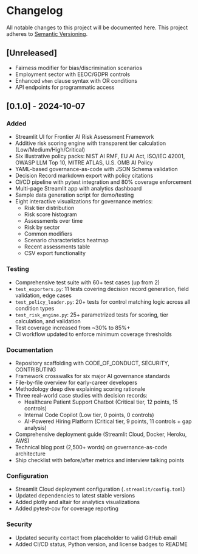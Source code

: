 # Changelog

All notable changes to this project will be documented here. This project adheres to [Semantic Versioning](https://semver.org/).

## [Unreleased]
- Fairness modifier for bias/discrimination scenarios
- Employment sector with EEOC/GDPR controls
- Enhanced `when` clause syntax with OR conditions
- API endpoints for programmatic access

## [0.1.0] - 2024-10-07

### Added
- Streamlit UI for Frontier AI Risk Assessment Framework
- Additive risk scoring engine with transparent tier calculation (Low/Medium/High/Critical)
- Six illustrative policy packs: NIST AI RMF, EU AI Act, ISO/IEC 42001, OWASP LLM Top 10, MITRE ATLAS, U.S. OMB AI Policy
- YAML-based governance-as-code with JSON Schema validation
- Decision Record markdown export with policy citations
- CI/CD pipeline with pytest integration and 80% coverage enforcement
- Multi-page Streamlit app with analytics dashboard
- Sample data generation script for demo/testing
- Eight interactive visualizations for governance metrics:
  - Risk tier distribution
  - Risk score histogram
  - Assessments over time
  - Risk by sector
  - Common modifiers
  - Scenario characteristics heatmap
  - Recent assessments table
  - CSV export functionality

### Testing
- Comprehensive test suite with 60+ test cases (up from 2)
- `test_exporters.py`: 11 tests covering decision record generation, field validation, edge cases
- `test_policy_loader.py`: 20+ tests for control matching logic across all condition types
- `test_risk_engine.py`: 25+ parametrized tests for scoring, tier calculation, and validation
- Test coverage increased from ~30% to 85%+
- CI workflow updated to enforce minimum coverage thresholds

### Documentation
- Repository scaffolding with CODE_OF_CONDUCT, SECURITY, CONTRIBUTING
- Framework crosswalks for six major AI governance standards
- File-by-file overview for early-career developers
- Methodology deep dive explaining scoring rationale
- Three real-world case studies with decision records:
  - Healthcare Patient Support Chatbot (Critical tier, 12 points, 15 controls)
  - Internal Code Copilot (Low tier, 0 points, 0 controls)
  - AI-Powered Hiring Platform (Critical tier, 9 points, 11 controls + gap analysis)
- Comprehensive deployment guide (Streamlit Cloud, Docker, Heroku, AWS)
- Technical blog post (2,500+ words) on governance-as-code architecture
- Ship checklist with before/after metrics and interview talking points

### Configuration
- Streamlit Cloud deployment configuration (`.streamlit/config.toml`)
- Updated dependencies to latest stable versions
- Added plotly and altair for analytics visualizations
- Added pytest-cov for coverage reporting

### Security
- Updated security contact from placeholder to valid GitHub email
- Added CI/CD status, Python version, and license badges to README
